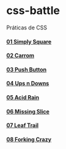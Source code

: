 # css-battle
 Práticas de CSS

#### <a href="https://josimarmg.github.io/css-battle/01-pilot-battle/01-simply-square.html">01 Simply Square</a>
#### <a href="https://josimarmg.github.io/css-battle/01-pilot-battle/02-carrom.html">02 Carrom</a>
#### <a href="https://josimarmg.github.io/css-battle/01-pilot-battle/03-push-button.html">03 Push Button</a>
#### <a href="https://josimarmg.github.io/css-battle/01-pilot-battle/04-ups-n-downs.html">04 Ups n Downs</a>
#### <a href="https://josimarmg.github.io/css-battle/01-pilot-battle/05-acid-rain.html">05 Acid Rain</a>
#### [06 Missing Slice](https://josimarmg.github.io/css-battle/01-pilot-battle/06-missing-slice.html)
#### [07 Leaf Trail](https://josimarmg.github.io/css-battle/01-pilot-battle/07-leafy-trail.html)
#### [08 Forking Crazy](https://josimarmg.github.io/css-battle/01-pilot-battle/08-forking-crazy.html)